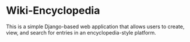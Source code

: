 # Wiki-Encyclopedia
This is a simple Django-based web application that allows users to create, view, and search for entries in an encyclopedia-style platform.
